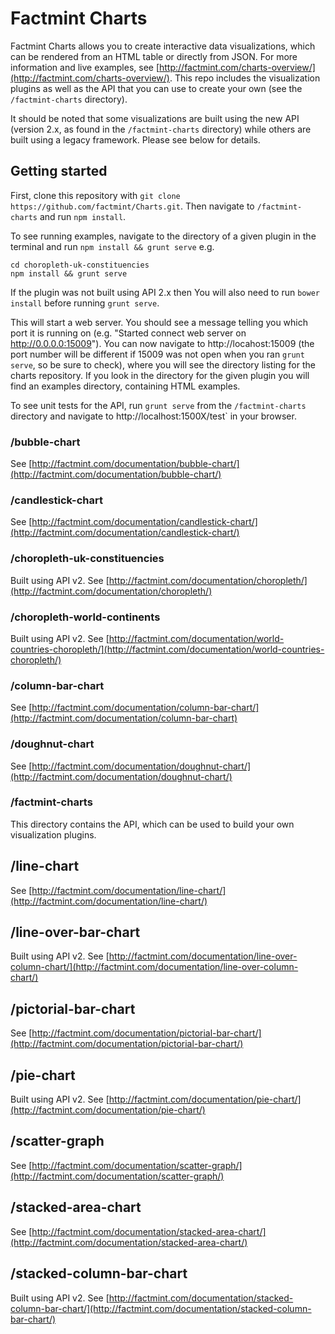 # Factmint Charts

Factmint Charts allows you to create interactive data visualizations, which can be rendered from an HTML table or directly from JSON. For more information and live examples, see [http://factmint.com/charts-overview/](http://factmint.com/charts-overview/). This repo includes the visualization plugins as well as the API that you can use to create your own (see the `/factmint-charts` directory).

It should be noted that some visualizations are built using the new API (version 2.x, as found in the `/factmint-charts` directory) while others are built using a legacy framework. Please see below for details. 

## Getting started

First, clone this repository with `git clone https://github.com/factmint/Charts.git`. Then navigate to `/factmint-charts` and run `npm install`.

To see running examples, navigate to the directory of a given plugin in the terminal and run `npm install && grunt serve` e.g.

```
cd choropleth-uk-constituencies
npm install && grunt serve
```

If the plugin was not built using API 2.x then You will also need to run `bower install` before running `grunt serve`.

This will start a web server. You should see a message telling you which port it is running on (e.g. "Started connect web server on http://0.0.0.0:15009"). You can now navigate to http://locahost:15009 (the port number will be different if 15009 was not open when you ran `grunt serve`, so be sure to check), where you will see the directory listing for the charts repository. If you look in the directory for the given plugin you will find an examples directory, containing HTML examples.

To see unit tests for the API, run `grunt serve` from the `/factmint-charts` directory and navigate to http://localhost:1500X/test` in your browser.

### /bubble-chart
See [http://factmint.com/documentation/bubble-chart/](http://factmint.com/documentation/bubble-chart/)

### /candlestick-chart
See [http://factmint.com/documentation/candlestick-chart/](http://factmint.com/documentation/candlestick-chart/)
 
### /choropleth-uk-constituencies
Built using API v2. See [http://factmint.com/documentation/choropleth/](http://factmint.com/documentation/choropleth/) 

### /choropleth-world-continents
Built using API v2. See [http://factmint.com/documentation/world-countries-choropleth/](http://factmint.com/documentation/world-countries-choropleth/) 

### /column-bar-chart
See [http://factmint.com/documentation/column-bar-chart/](http://factmint.com/documentation/column-bar-chart)

### /doughnut-chart
See [http://factmint.com/documentation/doughnut-chart/](http://factmint.com/documentation/doughnut-chart/) 

### /factmint-charts
This directory contains the API, which can be used to build your own visualization plugins.

## /line-chart
See [http://factmint.com/documentation/line-chart/](http://factmint.com/documentation/line-chart/)

## /line-over-bar-chart
Built using API v2. See [http://factmint.com/documentation/line-over-column-chart/](http://factmint.com/documentation/line-over-column-chart/)
 
## /pictorial-bar-chart
See [http://factmint.com/documentation/pictorial-bar-chart/](http://factmint.com/documentation/pictorial-bar-chart/)

## /pie-chart
Built using API v2. See [http://factmint.com/documentation/pie-chart/](http://factmint.com/documentation/pie-chart/) 

## /scatter-graph
See [http://factmint.com/documentation/scatter-graph/](http://factmint.com/documentation/scatter-graph/) 

## /stacked-area-chart
See [http://factmint.com/documentation/stacked-area-chart/](http://factmint.com/documentation/stacked-area-chart/) 

## /stacked-column-bar-chart
Built using API v2. See [http://factmint.com/documentation/stacked-column-bar-chart/](http://factmint.com/documentation/stacked-column-bar-chart/) 

